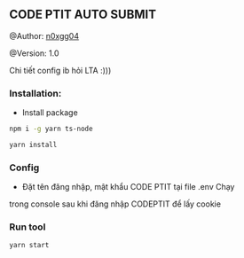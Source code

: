 ## CODE PTIT AUTO SUBMIT

@Author: [n0xgg04](https://github.com/n0xgg04)

@Version: 1.0

Chi tiết config ib hỏi LTA :)))

### Installation:

- Install package

```sh
npm i -g yarn ts-node
```

```sh
yarn install
```

### Config

- Đặt tên đăng nhập, mật khẩu CODE PTIT tại file .env
  Chạy

trong console sau khi đăng nhập CODEPTIT để lấy cookie

### Run tool

```sh
yarn start
```
